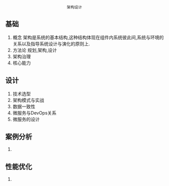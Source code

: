                                架构设计
## 基础
 1. 概念
    架构是系统的基本结构,这种结构体现在组件内系统彼此间,系统与环境的关系以及指导系统设计与演化的原则上.
 2. 方法论
    规划,架构,设计
 3. 架构治理
 4. 核心能力
## 设计
 1. 技术选型
 2. 架构模式与实战
 3. 数据一致性
 4. 微服务与DevOps关系
 5. 微服务的设计
## 案例分析
 1. 
## 性能优化
 1. 

